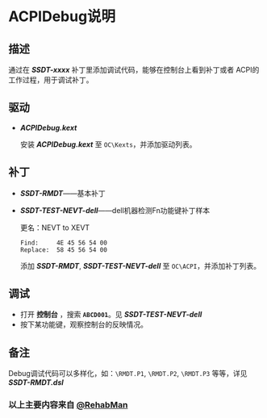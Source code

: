 # ACPIDebug说明

## 描述

通过在 ***SSDT-xxxx*** 补丁里添加调试代码，能够在控制台上看到补丁或者 ACPI的工作过程，用于调试补丁。

## 驱动

- ***ACPIDebug.kext***

  安装 ***ACPIDebug.kext*** 至 `OC\Kexts`，并添加驱动列表。

## 补丁

- ***SSDT-RMDT***——基本补丁

- ***SSDT-TEST-NEVT-dell***——dell机器检测Fn功能键补丁样本

  更名：NEVT to XEVT

  ```Text
  Find:     4E 45 56 54 00
  Replace:  58 45 56 54 00
  ```

  添加 ***SSDT-RMDT***, ***SSDT-TEST-NEVT-dell*** 至 `OC\ACPI`，并添加补丁列表。

## 调试

- 打开 **控制台** ，搜索 **`ABCD001`**。见 ***SSDT-TEST-NEVT-dell*** 
- 按下某功能键，观察控制台的反映情况。

## 备注

Debug调试代码可以多样化，如：`\RMDT.P1`, `\RMDT.P2`, `\RMDT.P3` 等等，详见 ***SSDT-RMDT.dsl***

### 以上主要内容来自 [@RehabMan](https://github.com/rehabman)
